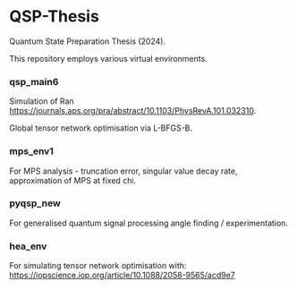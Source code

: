 # QSP-Thesis
Quantum State Preparation Thesis (2024). 

This repository employs various virtual environments.

### qsp_main6

Simulation of Ran https://journals.aps.org/pra/abstract/10.1103/PhysRevA.101.032310.

Global tensor network optimisation via L-BFGS-B.

### mps_env1

For MPS analysis - truncation error, singular value decay rate, approximation of MPS at fixed chi.

### pyqsp_new

For generalised quantum signal processing angle finding / experimentation.

### hea_env

For simulating tensor network optimisation with:
https://iopscience.iop.org/article/10.1088/2058-9565/acd9e7


